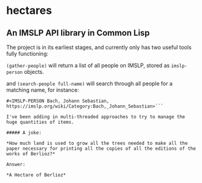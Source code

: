 # hectares
## An IMSLP API library in Common Lisp

The project is in its earliest stages, and currently only has two useful tools fully functioning:

```(gather-people)``` will return a list of all people on IMSLP, stored as ```imslp-person``` objects. 

and ```(search-people full-name)``` will search through all people for a matching name, for instance:

```HECTARES> (search-people "Bach, Johann Sebastian")
#<IMSLP-PERSON Bach, Johann Sebastian, https://imslp.org/wiki/Category:Bach,_Johann_Sebastian>```

I've been adding in multi-threaded approaches to try to manage the huge quantities of items.

##### A joke:

*How much land is used to grow all the trees needed to make all the paper necessary for printing all the copies of all the editions of the works of Berlioz?*

Answer: 

*A Hectare of Berlioz*
